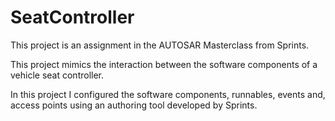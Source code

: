 # SeatController

This project is an assignment in the AUTOSAR Masterclass from Sprints.

This project mimics the interaction between the software components of a vehicle seat controller.

In this project I configured the software components, runnables, events and, access points using an authoring tool developed by Sprints.
